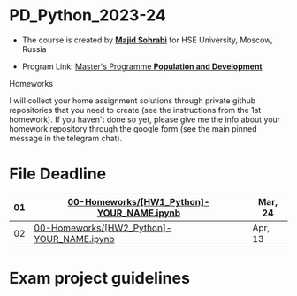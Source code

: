 # PD_Python_2023-24

- The course is created by [**Majid Sohrabi**](https://www.hse.ru/en/org/persons/401648437) for HSE University, Moscow, Russia

- Program Link: [Master's Programme **Population and Development**](https://www.hse.ru/en/ma/pd/)

Homeworks

I will collect your home assignment solutions through private github repositories that you need to create (see the instructions from the 1st homework). If you haven't done so yet, please give me the info about your homework repository through the google form (see the main pinned message in the telegram chat).

#	File	Deadline

| 01 | [00-Homeworks/[HW1_Python]-YOUR_NAME.ipynb](00-Homeworks/[HW1_Python]-YOUR_NAME.ipynb) | Mar, 24 |
| -- | ------------------------| ------- |
| 02 | [00-Homeworks/[HW2_Python]-YOUR_NAME.ipynb](00-Homeworks/[HW2_Python]-YOUR_NAME.ipynb) | Apr, 13 |





# Exam project guidelines
